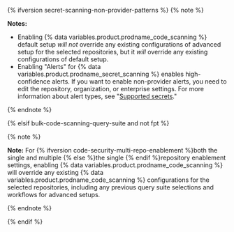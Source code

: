 {% ifversion secret-scanning-non-provider-patterns %}
{% note %}

**Notes:**

- Enabling {% data variables.product.prodname_code_scanning %} default setup _will not_ override any existing configurations of advanced setup for the selected repositories, but it _will_ override any existing configurations of default setup.
- Enabling "Alerts" for {% data variables.product.prodname_secret_scanning %} enables high-confidence alerts. If you want to enable non-provider alerts, you need to edit the repository, organization, or enterprise settings. For more information about alert types, see "[Supported secrets](/code-security/secret-scanning/secret-scanning-patterns#supported-secrets)."

{% endnote %}

{% elsif bulk-code-scanning-query-suite and not fpt %}

{% note %}

**Note:** For {% ifversion code-security-multi-repo-enablement %}both the single and multiple {% else %}the single {% endif %}repository enablement settings, enabling {% data variables.product.prodname_code_scanning %} will override any existing {% data variables.product.prodname_code_scanning %} configurations for the selected repositories, including any previous query suite selections and workflows for advanced setups.

{% endnote %}

{% endif %}
